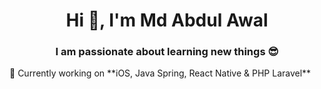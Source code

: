 <h1 align="center">Hi 👋, I'm Md Abdul Awal</h1>
<h3 align="center">I am passionate about learning new things 😎</h3>
🌱 Currently working on **iOS, Java Spring, React Native & PHP Laravel**


